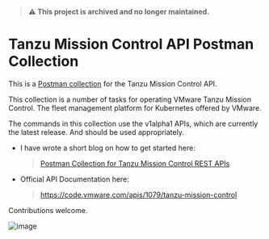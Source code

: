 > **⚠️ This project is archived and no longer maintained.**

# Tanzu Mission Control API Postman Collection
This is a [Postman collection](https://www.postman.com/) for the Tanzu Mission Control API.

This collection is a number of tasks for operating VMware Tanzu Mission Control. The fleet management platform for Kubernetes offered by VMware.

The commands in this collection use the v1alpha1 APIs, which are currently the latest release. And should be used appropriately.

* I have wrote a short blog on how to get started here:
  > [Postman Collection for Tanzu Mission Control REST APIs](https://dy.si/R5hB4)

* Official API Documentation here:

  > https://code.vmware.com/apis/1079/tanzu-mission-control

Contributions welcome.

![image](https://user-images.githubusercontent.com/22192242/123399257-4ee24c00-d59c-11eb-8c0e-b37806127fe6.png)
